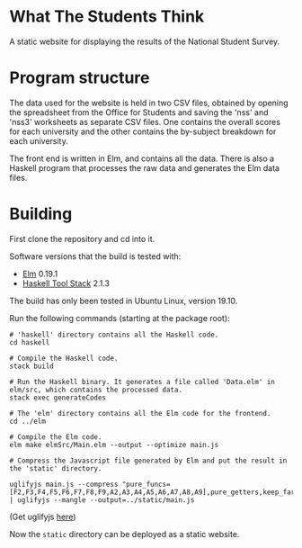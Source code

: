 # What The Students Think

A static website for displaying the results of the National Student Survey.

# Program structure

The data used for the website is held in two CSV files, obtained by opening the spreadsheet from the Office for Students and saving the 'nss' and 'nss3' worksheets as separate CSV files. One contains the overall scores for each university and the other contains the by-subject breakdown for each university.

The front end is written in Elm, and contains all the data.  There is also a Haskell program that processes the raw data and generates the Elm data files.

# Building

First clone the repository and cd into it.

Software versions that the build is tested with:

+ [Elm](https://guide.elm-lang.org/install.html) 0.19.1
+ [Haskell Tool Stack](https://docs.haskellstack.org/en/stable/install_and_upgrade/) 2.1.3

The build has only been tested in Ubuntu Linux, version 19.10.

Run the following commands (starting at the package root):

```
# 'haskell' directory contains all the Haskell code.
cd haskell

# Compile the Haskell code.
stack build

# Run the Haskell binary. It generates a file called 'Data.elm' in elm/src, which contains the processed data.
stack exec generateCodes

# The 'elm' directory contains all the Elm code for the frontend.
cd ../elm

# Compile the Elm code.
elm make elmSrc/Main.elm --output --optimize main.js

# Compress the Javascript file generated by Elm and put the result in the 'static' directory.

uglifyjs main.js --compress "pure_funcs=[F2,F3,F4,F5,F6,F7,F8,F9,A2,A3,A4,A5,A6,A7,A8,A9],pure_getters,keep_fargs=false,unsafe_comps,unsafe" | uglifyjs --mangle --output=../static/main.js
```

(Get uglifyjs [here](https://github.com/mishoo/UglifyJS2))

Now the ```static``` directory can be deployed as a static website.
